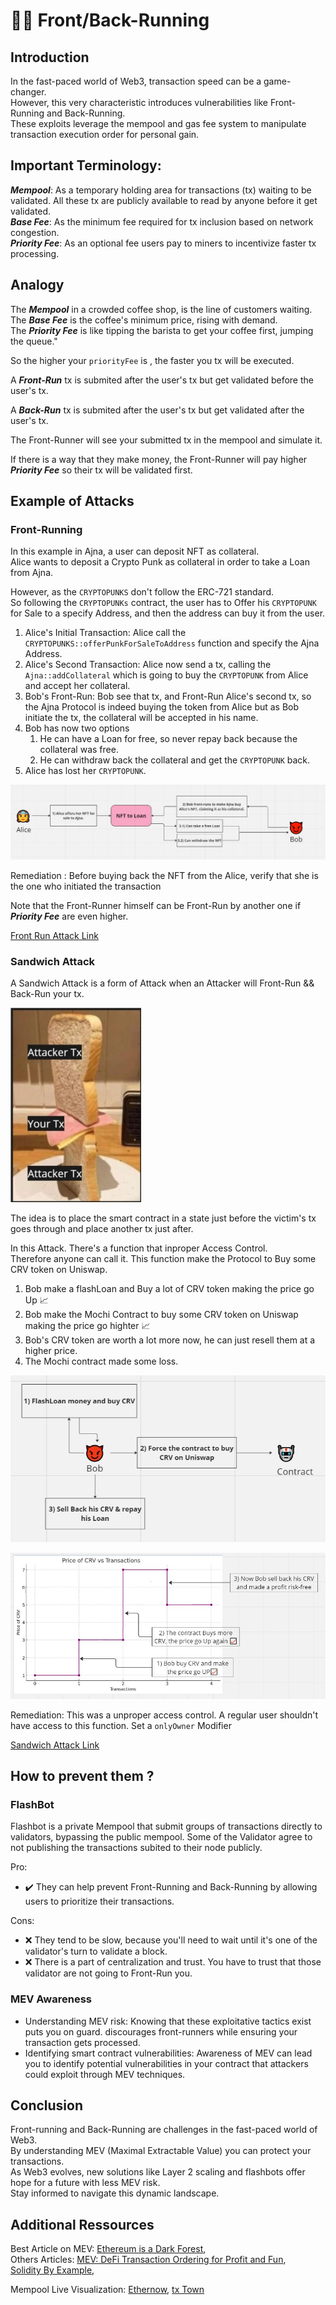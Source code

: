 # 🏃💨️ Front/Back-Running


## Introduction

In the fast-paced world of Web3, transaction speed can be a game-changer.<br>
However, this very characteristic introduces vulnerabilities like Front-Running and Back-Running.<br>
These exploits leverage the mempool and gas fee system to manipulate transaction execution order for personal gain.

## Important Terminology: 
 ***Mempool***: As a temporary holding area for transactions (tx) waiting to be validated. All these tx are publicly available to read by anyone before it get validated. <br>
 ***Base Fee***: As the minimum fee required for tx inclusion based on network congestion.<br>
 ***Priority Fee***: As an optional fee users pay to miners to incentivize faster tx processing.<br>

## Analogy
The ***Mempool*** in a crowded coffee shop,  is the line of customers waiting.<br>
The ***Base Fee*** is the coffee's minimum price, rising with demand.<br>
The ***Priority Fee*** is like tipping the barista to get your coffee first, jumping the queue."


So the higher your `priorityFee` is , the faster you tx will be executed.

A ***Front-Run*** tx is submited after the user's tx but get validated before the user's tx.

A ***Back-Run*** tx is submited after the user's tx but get validated after the user's tx.


The Front-Runner will see your submitted tx in the mempool and simulate it.<br>

If there is a way that they make money, the Front-Runner will pay higher ***Priority Fee*** so their tx will be validated first. 



## Example of Attacks
### Front-Running



In this example in Ajna, a user can deposit NFT as collateral.<br>
Alice wants to deposit a Crypto Punk as collateral in order to take a Loan from Ajna.<br>

However, as the `CRYPTOPUNKS` don't follow the ERC-721 standard.<br>
So following the `CRYPTOPUNKs` contract, the user has to Offer his `CRYPTOPUNK` for Sale to a specify Address, and then the address can buy it from the user.


1) Alice's Initial Transaction: Alice call the `CRYPTOPUNKS::offerPunkForSaleToAddress` function and specify the Ajna Address.
2) Alice's Second Transaction: Alice now send a tx, calling the `Ajna::addCollateral` which is going to buy the `CRYPTOPUNK` from Alice and accept her collateral.
3) Bob's Front-Run: Bob see that tx, and Front-Run Alice's second tx, so the Ajna Protocol is indeed buying the token from Alice but as Bob initiate the tx, the collateral will be accepted in his name.
4) Bob has now two options
   1) He can have a Loan for free, so never repay back because the collateral was free.
   2) He can withdraw back the collateral and get the `CRYPTOPUNK` back. 
5) Alice has lost her `CRYPTOPUNK`.

![bob-alice-front-run](images/alice-bob-front-run.jpg)


Remediation : Before buying back the NFT from the Alice, verify that she is the one who initiated the transaction

Note that the Front-Runner himself can be Front-Run by another one if ***Priority Fee*** are even higher.


[Front Run Attack Link](https://solodit.xyz/issues/h-3-cryptopunks-nfts-may-be-stolen-via-deposit-frontrunning-sherlock-ajna-ajna-git)



### Sandwich Attack

A Sandwich Attack is a form of Attack when an Attacker will Front-Run && Back-Run your tx.<br>

![sandwich-attack](images/sandwich-attack.jpg)

The idea is to place the smart contract in a state just before the victim's tx goes through and place another tx just after.


In this Attack. There's a function that inproper Access Control.<br>
Therefore anyone can call it. 
This function make the Protocol to Buy some CRV token on Uniswap. <br>

1) Bob make a flashLoan and Buy a lot of CRV token making the price go Up 📈
2) Bob make the Mochi Contract to buy some CRV token on Uniswap making the price go highter 📈
3) Bob's CRV token are worth a lot more now, he can just resell them at a higher price.
4) The Mochi contract made some loss.

![sandwich-attack-bob](images/sandwich-attack-bob.jpg)

![sandwich-attack-graph](images/sandwich-attack-graph.jpg)

Remediation: This was a unproper access control. A regular user shouldn't have access to this function. Set a `onlyOwner` Modifier
   

[Sandwich Attack Link](https://solodit.xyz/issues/h-09-treasury-is-vulnerable-to-sandwich-attack-code4rena-mochi-mochi-contest-git)


## How to prevent them ? 

### FlashBot

Flashbot is a private Mempool that submit groups of transactions directly to validators, bypassing the public mempool.
Some of the Validator agree to not publishing the transactions subited to their node publicly. 

Pro:

* ✔️ They can help prevent Front-Running and Back-Running by allowing users to prioritize their transactions.

Cons:

* ❌ They tend to be slow, because you'll need to wait until it's one of the validator's turn to validate a block.
* ❌ There is a part of centralization and trust. You have to trust that those validator are not going to Front-Run you.



### MEV Awareness

* Understanding MEV risk: Knowing that these exploitative tactics exist puts you on guard.
discourages front-runners while ensuring your transaction gets processed.
* Identifying smart contract vulnerabilities: Awareness of MEV can lead you to identify potential vulnerabilities in your contract that attackers could exploit through MEV techniques.

## Conclusion

Front-running and Back-Running are challenges in the fast-paced world of Web3.<br>
By understanding MEV (Maximal Extractable Value) you can protect your transactions.<br>
As Web3 evolves, new solutions like Layer 2 scaling and flashbots offer hope for a future with less MEV risk.<br>
Stay informed to navigate this dynamic landscape.




## Additional Ressources

Best Article on MEV: [Ethereum is a Dark Forest](https://www.paradigm.xyz/2020/08/ethereum-is-a-dark-forest), <br>
Others Articles:
[MEV: DeFi Transaction Ordering for Profit and Fun](https://mixbytes.io/blog/mev-defi-transaction-ordering-for-profit-fun),<br>
[Solidity By Example](https://solidity-by-example.org/hacks/front-running/),


Mempool Live Visualization:
[Ethernow](https://www.ethernow.xyz/), 
[tx Town](https://tx.town/v/eth)

